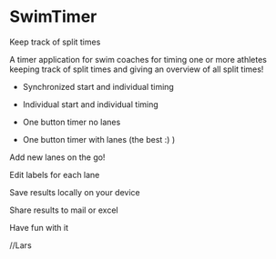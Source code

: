 # SwimTimer
Keep track of split times

A timer application for swim coaches for timing one or more athletes keeping track of split times and giving an overview of all split times!

* Synchronized start and individual timing 

* Individual start and individual timing

* One button timer no lanes

* One button timer with lanes (the best :) )

Add new lanes on the go!

Edit labels for each lane

Save results locally on your device

Share results to mail or excel 

Have fun with it

//Lars
